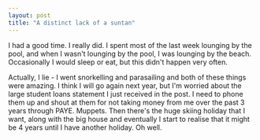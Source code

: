 ```yaml
---
layout: post
title: "A distinct lack of a suntan"
---
```

I had a good time. I really did. I spent most of the last week lounging by the
pool, and when I wasn't lounging by the pool, I was lounging by the beach.
Occasionally I would sleep or eat, but this didn't happen very often.

Actually, I lie - I went snorkelling and parasailing and both of these things
were amazing. I think I will go again next year, but I'm worried about the
large student loans statement I just received in the post. I need to phone
them up and shout at them for not taking money from me over the past 3 years
through PAYE. Muppets. Then there's the huge skiing holiday that I want, along
with the big house and eventually I start to realise that it might be 4 years
until I have another holiday. Oh well.
